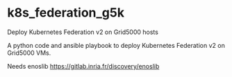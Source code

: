 # k8s_federation_g5k
Deploy Kubernetes Federation v2 on Grid5000 hosts

A python code and ansible playbook to deploy Kubernetes Federation v2 on Grid5000 VMs. 

Needs enoslib https://gitlab.inria.fr/discovery/enoslib
